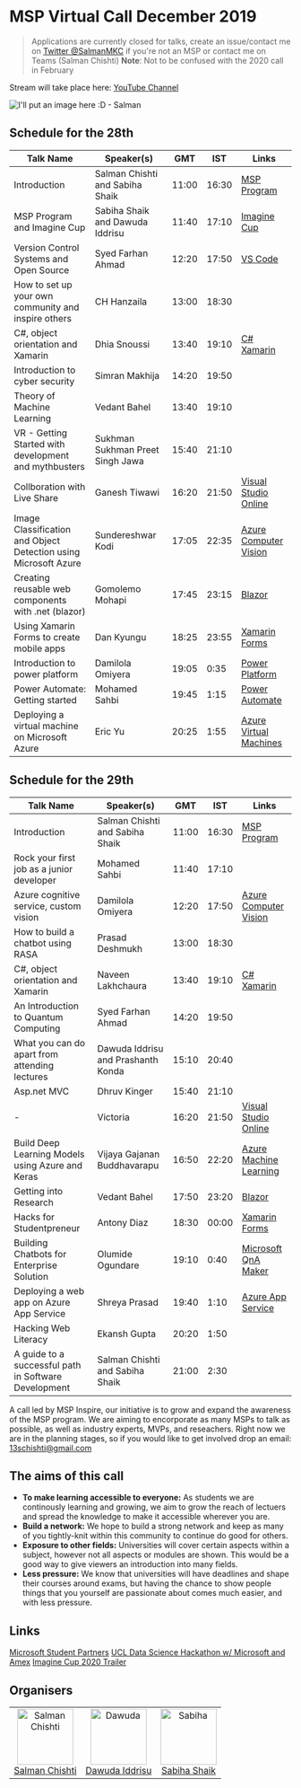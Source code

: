 

# MSP Virtual Call December 2019
> Applications are currently closed for talks, create an issue/contact me on [Twitter @SalmanMKC](https://twitter.com/salmanmkc "salmanmkc on twitter") if you're not an MSP or contact me on Teams (Salman Chishti)
>**Note**: Not to be confused with the 2020 call in February

Stream will take place here: [YouTube Channel](https://www.youtube.com/channel/UCokbgC90PVz7jrAK3FN-uSA)


![I'll put an image here :D - Salman](https://pbs.twimg.com/media/EL6qrZcW4AAbzUV?format=jpg&name=4096x4096)

## Schedule for the 28th
|Talk Name|Speaker(s)|GMT|IST|Links|
|--|--|--|--|--|
| Introduction | Salman Chishti and Sabiha Shaik |11:00|16:30|[MSP Program](https://studentpartners.microsoft.com/)|
| MSP Program and Imagine Cup | Sabiha Shaik and Dawuda Iddrisu |11:40|17:10|[Imagine Cup](https://imaginecup.microsoft.com/en-us/Events?id=0)|
| Version Control Systems and Open Source | Syed Farhan Ahmad |12:20|17:50|[VS Code](https://code.visualstudio.com/)|
|How to set up your own community and inspire others | CH Hanzaila |13:00|18:30||
| C#, object orientation and Xamarin | Dhia Snoussi |13:40|19:10|[C#](https://docs.microsoft.com/en-us/dotnet/csharp/) [Xamarin](https://dotnet.microsoft.com/apps/xamarin)|
| Introduction to cyber security | Simran Makhija |14:20|19:50||
| Theory of Machine Learning | Vedant Bahel |13:40|19:10||
|VR - Getting Started with development and mythbusters|Sukhman Sukhman Preet Singh Jawa|15:40|21:10|
|Collboration with Live Share|Ganesh Tiwawi|16:20|21:50|[Visual Studio Online](https://visualstudio.microsoft.com/services/visual-studio-online/)|
|Image Classification and Object Detection using Microsoft Azure|Sundereshwar Kodi|17:05|22:35|[Azure Computer Vision](https://azure.microsoft.com/en-gb/services/cognitive-services/computer-vision/)|
|Creating reusable web components with .net (blazor)|Gomolemo Mohapi|17:45|23:15|[Blazor](https://dotnet.microsoft.com/apps/aspnet/web-apps/blazor)|
|Using Xamarin Forms to create mobile apps|Dan Kyungu|18:25|23:55|[Xamarin Forms](https://dotnet.microsoft.com/apps/xamarin/xamarin-forms)|
|Introduction to power platform|Damilola Omiyera|19:05|0:35|[Power Platform](https://powerplatform.microsoft.com/en-gb/)|
|Power Automate: Getting started|Mohamed Sahbi|19:45|1:15|[Power Automate](https://flow.microsoft.com/en-us/)|
|Deploying a virtual machine on Microsoft Azure|Eric Yu|20:25|1:55|[Azure Virtual Machines](https://azure.microsoft.com/en-gb/services/virtual-machines/)|

## Schedule for the 29th
|Talk Name|Speaker(s)|GMT|IST|Links|
|--|--|--|--|--|
| Introduction | Salman Chishti and Sabiha Shaik |11:00|16:30|[MSP Program](https://studentpartners.microsoft.com/)|
| Rock your first job as a junior developer | Mohamed Sahbi|11:40|17:10||
| Azure cognitive service, custom vision | Damilola Omiyera|12:20|17:50|[Azure Computer Vision](https://azure.microsoft.com/en-gb/services/cognitive-services/computer-vision/)|
|How to build a chatbot using RASA | Prasad Deshmukh |13:00|18:30||
| C#, object orientation and Xamarin | Naveen Lakhchaura |13:40|19:10|[C#](https://docs.microsoft.com/en-us/dotnet/csharp/) [Xamarin](https://dotnet.microsoft.com/apps/xamarin)|
| An Introduction to Quantum Computing | Syed Farhan Ahmad |14:20|19:50||
| What you can do apart from attending lectures | Dawuda Iddrisu and Prashanth Konda|15:10|20:40||
|Asp.net MVC|Dhruv Kinger|15:40|21:10||
|-|Victoria|16:20|21:50|[Visual Studio Online](https://visualstudio.microsoft.com/services/visual-studio-online/)|
|Build Deep Learning Models using Azure and Keras|Vijaya Gajanan Buddhavarapu|16:50|22:20|[Azure Machine Learning](https://azure.microsoft.com/en-gb/services/machine-learning/)|
|Getting into Research|Vedant Bahel|17:50|23:20|[Blazor](https://dotnet.microsoft.com/apps/aspnet/web-apps/blazor)|
|Hacks for Studentpreneur|Antony Diaz|18:30|00:00|[Xamarin Forms](https://dotnet.microsoft.com/apps/xamarin/xamarin-forms)|
|Building Chatbots for Enterprise Solution|Olumide Ogundare|19:10|0:40|[Microsoft QnA Maker](https://azure.microsoft.com/en-gb/services/cognitive-services/qna-maker/)|
|Deploying a web app on Azure App Service|Shreya Prasad|19:40|1:10|[Azure App Service](https://azure.microsoft.com/en-gb/services/app-service/)|
|Hacking Web Literacy|Ekansh Gupta|20:20|1:50||
|A guide to a successful path in Software Development|Salman Chishti and Sabiha Shaik|21:00|2:30||


A call led by MSP Inspire, our initiative is to grow and expand the awareness of the MSP program. We are aiming to encorporate as many MSPs to talk as possible, as well as industry experts, MVPs, and reseachers. Right now we are in the planning stages, so if you would like to get involved drop an email: 13schishti@gmail.com

## The aims of this call

- **To make learning accessible to everyone:** As students we are continously learning and growing, we aim to  grow the reach of lectuers and spread the knowledge to make it accessible wherever you are.
- **Build a network:** We hope to build a strong network and keep as many of you tightly-knit within this community to continue do good for others.
- **Exposure to other fields:** Universities will cover certain aspects within a subject, however not all aspects or modules are shown. This would be a good way to give viewers an introduction into many fields.
- **Less pressure:** We know that universities will have deadlines and shape their courses around exams, but having the chance to show people things that you yourself are passionate about comes much easier, and with less pressure.





## Links

[Microsoft Student Partners]([https://studentpartners.microsoft.com](https://studentpartners.microsoft.com/))  
[UCL Data Science Hackathon w/ Microsoft and Amex]([https://www.youtube.com/watch?v=9lvn1BWlpGg](https://www.youtube.com/watch?v=9lvn1BWlpGg))  
[Imagine Cup 2020 Trailer]([https://www.youtube.com/watch?v=Z7mQ0KIVvhY&t=1s](https://www.youtube.com/watch?v=Z7mQ0KIVvhY&t=1s))  





## Organisers

<table>
  <tr>
    <td align="center"><a href="https://www.linkedin.com/in/SalmanMKC"><img src="https://avatars3.githubusercontent.com/u/32169182?v=4" width = "100px;" alt="Salman Chishti"/><br/><sub<b>Salman Chishti</b></sub></a><br/>
    <td align="center"><a href="https://www.linkedin.com/in/dawoodiddris/"><img src="https://pbs.twimg.com/profile_images/1083118269203169280/d8JlI67G_400x400.jpg" width = "100px;" alt="Dawuda"/><br/><sub<b>Dawuda Iddrisu</b></sub></a><br/>
    <td align="center"><a href="https://www.linkedin.com/in/sabiha-shaik/"><img src="https://i.imgur.com/RTxGZuJ.png" width = "100px;" alt="Sabiha"/><br/><sub<b>Sabiha Shaik</b></sub></a><br/>
  </tr>
</table>


